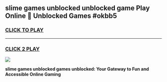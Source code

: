 
## slime games unblocked unblocked game Play Online 👋 Unblocked Games #okbb5
<h3>
<a href="https://premium.freeplayer.one?title=slime_games_unblocked&ref=21F">CLICK TO PLAY</a></h3>
<hr>

<h3>
<a href="https://premium.freeplayer.one?title=slime_games_unblocked&ref=21F">CLICK 2 PLAY</a>
  
</h3>

<a href="https://premium.freeplayer.one?title=slime_games_unblocked&ref=21F/"><img src="https://clearcache.store/games.png"></a>


**slime games unblocked games unblocked: Your Gateway to Fun and Accessible Online Gaming**
